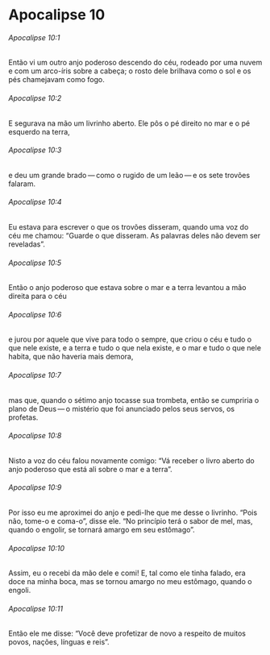 # Apocalipse 10

###### Apocalipse 10:1

Então vi um outro anjo poderoso descendo do céu, rodeado por uma nuvem e com um arco-íris sobre a cabeça; o rosto dele brilhava como o sol e os pés chamejavam como fogo.

###### Apocalipse 10:2

E segurava na mão um livrinho aberto. Ele pôs o pé direito no mar e o pé esquerdo na terra,

###### Apocalipse 10:3

e deu um grande brado — como o rugido de um leão — e os sete trovões falaram.

###### Apocalipse 10:4

Eu estava para escrever o que os trovões disseram, quando uma voz do céu me chamou: “Guarde o que disseram. As palavras deles não devem ser reveladas”.

###### Apocalipse 10:5

Então o anjo poderoso que estava sobre o mar e a terra levantou a mão direita para o céu

###### Apocalipse 10:6

e jurou por aquele que vive para todo o sempre, que criou o céu e tudo o que nele existe, e a terra e tudo o que nela existe, e o mar e tudo o que nele habita, que não haveria mais demora,

###### Apocalipse 10:7

mas que, quando o sétimo anjo tocasse sua trombeta, então se cumpriria o plano de Deus — o mistério que foi anunciado pelos seus servos, os profetas.

###### Apocalipse 10:8

Nisto a voz do céu falou novamente comigo: “Vá receber o livro aberto do anjo poderoso que está ali sobre o mar e a terra”.

###### Apocalipse 10:9

Por isso eu me aproximei do anjo e pedi-lhe que me desse o livrinho. “Pois não, tome-o e coma-o”, disse ele. “No princípio terá o sabor de mel, mas, quando o engolir, se tornará amargo em seu estômago”.

###### Apocalipse 10:10

Assim, eu o recebi da mão dele e comi! E, tal como ele tinha falado, era doce na minha boca, mas se tornou amargo no meu estômago, quando o engoli.

###### Apocalipse 10:11

Então ele me disse: “Você deve profetizar de novo a respeito de muitos povos, nações, línguas e reis”.

